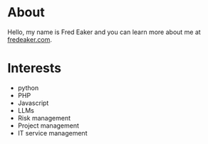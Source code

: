 # About
Hello, my name is Fred Eaker and you can learn more about me at [fredeaker.com](https://fredeaker.com).
# Interests
- python
- PHP
- Javascript
- LLMs
- Risk management
- Project management
- IT service management
<!---
fredeaker/fredeaker is a ✨ special ✨ repository because its `README.md` (this file) appears on your GitHub profile.
You can click the Preview link to take a look at your changes.
--->

